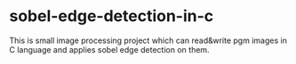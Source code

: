 # sobel-edge-detection-in-c
This is small image processing project which can read&amp;write pgm images in C language and applies sobel edge detection on them.
